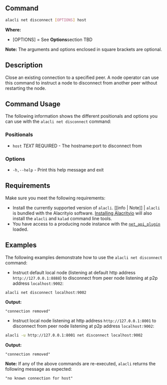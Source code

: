 ## Command

```sh
alacli net disconnect [OPTIONS] host
```

**Where:**

- [OPTIONS] = See **Options**section TBD

[//]: # " THIS IS A COMMENT LINK BELOW IS BROKEN "
[//]: # "in the **Command Usage** command-usage section below."

**Note:** The arguments and options enclosed in square brackets are optional.

## Description

Close an existing connection to a specified peer. A node operator can use this command to instruct a node to disconnect from another peer without restarting the node.

## Command Usage

The following information shows the different positionals and options you can use with the `alacli net disconnect` command:

### Positionals

- `host` _TEXT_ REQUIRED - The hostname:port to disconnect from

### Options

- `-h,--help` - Print this help message and exit

## Requirements

Make sure you meet the following requirements:

- Install the currently supported version of `alacli`.
  [[info | Note]]
  | `alacli` is bundled with the Alacrityio software. [Installing Alacrityio](../../../00_install/index.md) will also install the `alacli` and `kalad` command line tools.
- You have access to a producing node instance with the [`net_api_plugin`](../../../01_alanode/03_plugins/net_api_plugin/index.md) loaded.

## Examples

The following examples demonstrate how to use the `alacli net disconnect` command:

- Instruct default local node (listening at default http address `http://127.0.0.1:8888`) to disconnect from peer node listening at p2p address `localhost:9002`:

```sh
alacli net disconnect localhost:9002
```

**Output:**

```console
"connection removed"
```

- Instruct local node listening at http address `http://127.0.0.1:8001` to disconnect from peer node listening at p2p address `localhost:9002`:

```sh
alacli -u http://127.0.0.1:8001 net disconnect localhost:9002
```

**Output:**

```console
"connection removed"
```

**Note:** If any of the above commands are re-executed, `alacli` returns the following message as expected:

```console
"no known connection for host"
```
